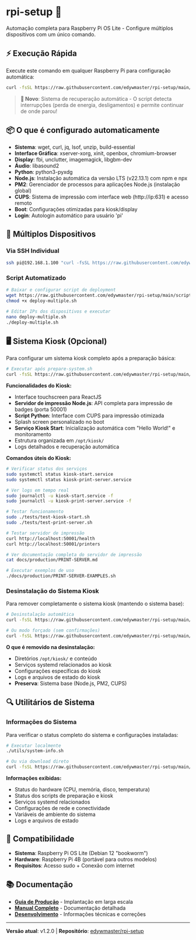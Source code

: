 # rpi-setup 🚀

Automação completa para Raspberry Pi OS Lite - Configure múltiplos dispositivos com um único comando.

## ⚡ Execução Rápida

Execute este comando em qualquer Raspberry Pi para configuração automática:

```bash
curl -fsSL https://raw.githubusercontent.com/edywmaster/rpi-setup/main/prepare-system.sh | sudo bash
```

> **🔄 Novo**: Sistema de recuperação automática - O script detecta interrupções (perda de energia, desligamentos) e permite continuar de onde parou!

## 📦 O que é configurado automaticamente

- **Sistema**: wget, curl, jq, lsof, unzip, build-essential
- **Interface Gráfica**: xserver-xorg, xinit, openbox, chromium-browser
- **Display**: fbi, unclutter, imagemagick, libgbm-dev
- **Áudio**: libasound2
- **Python**: python3-pyxdg
- **Node.js**: Instalação automática da versão LTS (v22.13.1) com npm e npx
- **PM2**: Gerenciador de processos para aplicações Node.js (instalação global)
- **CUPS**: Sistema de impressão com interface web (http://ip:631) e acesso remoto
- **Boot**: Configurações otimizadas para kiosk/display
- **Login**: Autologin automático para usuário 'pi'

## 📱 Múltiplos Dispositivos

### Via SSH Individual

```bash
ssh pi@192.168.1.100 "curl -fsSL https://raw.githubusercontent.com/edywmaster/rpi-setup/main/prepare-system.sh | sudo bash"
```

### Script Automatizado

```bash
# Baixar e configurar script de deployment
wget https://raw.githubusercontent.com/edywmaster/rpi-setup/main/scripts/deploy-multiple.sh
chmod +x deploy-multiple.sh

# Editar IPs dos dispositivos e executar
nano deploy-multiple.sh
./deploy-multiple.sh
```

## 🖥️ Sistema Kiosk (Opcional)

Para configurar um sistema kiosk completo após a preparação básica:

```bash
# Executar após prepare-system.sh
curl -fsSL https://raw.githubusercontent.com/edywmaster/rpi-setup/main/scripts/setup-kiosk.sh | sudo bash
```

**Funcionalidades do Kiosk:**

- Interface touchscreen para ReactJS
- **Servidor de impressão Node.js**: API completa para impressão de badges (porta 50001)
- **Script Python**: Interface com CUPS para impressão otimizada
- Splash screen personalizado no boot
- **Serviço Kiosk Start**: Inicialização automática com "Hello World!" e monitoramento
- Estrutura organizada em `/opt/kiosk/`
- Logs detalhados e recuperação automática

**Comandos úteis do Kiosk:**

```bash
# Verificar status dos serviços
sudo systemctl status kiosk-start.service
sudo systemctl status kiosk-print-server.service

# Ver logs em tempo real
sudo journalctl -u kiosk-start.service -f
sudo journalctl -u kiosk-print-server.service -f

# Testar funcionamento
sudo ./tests/test-kiosk-start.sh
sudo ./tests/test-print-server.sh

# Testar servidor de impressão
curl http://localhost:50001/health
curl http://localhost:50001/printers

# Ver documentação completa do servidor de impressão
cat docs/production/PRINT-SERVER.md

# Executar exemplos de uso
./docs/production/PRINT-SERVER-EXAMPLES.sh
```

### Desinstalação do Sistema Kiosk

Para remover completamente o sistema kiosk (mantendo o sistema base):

```bash
# Desinstalação automática
curl -fsSL https://raw.githubusercontent.com/edywmaster/rpi-setup/main/dist/kiosk/scripts/uninstall.sh | sudo bash

# Ou modo forçado (sem confirmações)
curl -fsSL https://raw.githubusercontent.com/edywmaster/rpi-setup/main/dist/kiosk/scripts/uninstall.sh | sudo bash -s -- --force
```

**O que é removido na desinstalação:**

- Diretórios `/opt/kiosk/` e conteúdo
- Serviços systemd relacionados ao kiosk
- Configurações específicas do kiosk
- Logs e arquivos de estado do kiosk
- **Preserva**: Sistema base (Node.js, PM2, CUPS)

## 🔍 Utilitários de Sistema

### Informações do Sistema

Para verificar o status completo do sistema e configurações instaladas:

```bash
# Executar localmente
./utils/system-info.sh

# Ou via download direto
curl -fsSL https://raw.githubusercontent.com/edywmaster/rpi-setup/main/utils/system-info.sh | bash
```

**Informações exibidas:**

- Status do hardware (CPU, memória, disco, temperatura)
- Status dos scripts de preparação e kiosk
- Serviços systemd relacionados
- Configurações de rede e conectividade
- Variáveis de ambiente do sistema
- Logs e arquivos de estado

## 🎯 Compatibilidade

- **Sistema**: Raspberry Pi OS Lite (Debian 12 "bookworm")
- **Hardware**: Raspberry Pi 4B (portável para outros modelos)
- **Requisitos**: Acesso sudo + Conexão com internet

## 📚 Documentação

- **[Guia de Produção](docs/production/DEPLOYMENT.md)** - Implantação em larga escala
- **[Manual Completo](docs/production/PREPARE-SYSTEM.md)** - Documentação detalhada
- **[Desenvolvimento](docs/development/)** - Informações técnicas e correções

---

**Versão atual**: v1.2.0 | **Repositório**: [edywmaster/rpi-setup](https://github.com/edywmaster/rpi-setup)
